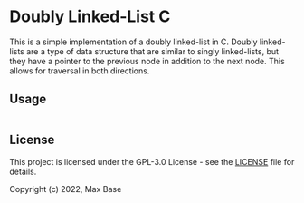 # Doubly Linked-List C

This is a simple implementation of a doubly linked-list in C. Doubly linked-lists are a type of data structure that are similar to singly linked-lists, but they have a pointer to the previous node in addition to the next node. This allows for traversal in both directions.

## Usage

```c
```

## License

This project is licensed under the GPL-3.0 License - see the [LICENSE](LICENSE) file for details.

Copyright (c) 2022, Max Base
